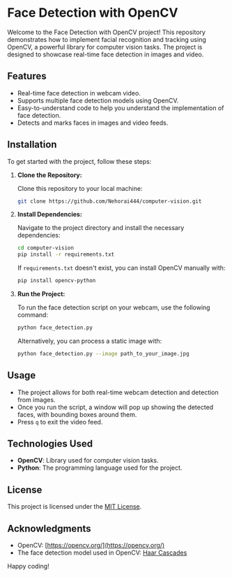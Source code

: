 # Face Detection with OpenCV

Welcome to the Face Detection with OpenCV project! This repository demonstrates how to implement facial recognition and tracking using OpenCV, a powerful library for computer vision tasks. The project is designed to showcase real-time face detection in images and video.

## Features

- Real-time face detection in webcam video.
- Supports multiple face detection models using OpenCV.
- Easy-to-understand code to help you understand the implementation of face detection.
- Detects and marks faces in images and video feeds.

## Installation

To get started with the project, follow these steps:

1. **Clone the Repository:**

    Clone this repository to your local machine:

    ```bash
    git clone https://github.com/Nehorai444/computer-vision.git
    ```

2. **Install Dependencies:**

    Navigate to the project directory and install the necessary dependencies:

    ```bash
    cd computer-vision
    pip install -r requirements.txt
    ```

    If `requirements.txt` doesn't exist, you can install OpenCV manually with:

    ```bash
    pip install opencv-python
    ```

3. **Run the Project:**

    To run the face detection script on your webcam, use the following command:

    ```bash
    python face_detection.py
    ```

    Alternatively, you can process a static image with:

    ```bash
    python face_detection.py --image path_to_your_image.jpg
    ```

## Usage

- The project allows for both real-time webcam detection and detection from images.
- Once you run the script, a window will pop up showing the detected faces, with bounding boxes around them.
- Press `q` to exit the video feed.

## Technologies Used

- **OpenCV**: Library used for computer vision tasks.
- **Python**: The programming language used for the project.

## License

This project is licensed under the [MIT License](LICENSE).

## Acknowledgments

- OpenCV: [https://opencv.org/](https://opencv.org/)
- The face detection model used in OpenCV: [Haar Cascades](https://github.com/opencv/opencv/tree/master/data/haarcascades)

Happy coding!
